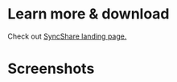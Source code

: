 # Learn more & download
Check out [SyncShare landing page.](https://syncshare.naloaty.me/)

# Screenshots
[//]: <> (<img src="screenshots/demo-1.png" width="700px">)
[//]: <> (<img src="screenshots/demo-2.png" width="700px">)
[//]: <> (<img src="screenshots/demo-3.png" width="700px">)

